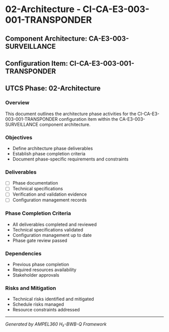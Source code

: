 # 02-Architecture - CI-CA-E3-003-001-TRANSPONDER

## Component Architecture: CA-E3-003-SURVEILLANCE
## Configuration Item: CI-CA-E3-003-001-TRANSPONDER
## UTCS Phase: 02-Architecture

### Overview
This document outlines the architecture phase activities for the CI-CA-E3-003-001-TRANSPONDER configuration item within the CA-E3-003-SURVEILLANCE component architecture.

### Objectives
- Define architecture phase deliverables
- Establish phase completion criteria
- Document phase-specific requirements and constraints

### Deliverables
- [ ] Phase documentation
- [ ] Technical specifications
- [ ] Verification and validation evidence
- [ ] Configuration management records

### Phase Completion Criteria
- All deliverables completed and reviewed
- Technical specifications validated
- Configuration management up to date
- Phase gate review passed

### Dependencies
- Previous phase completion
- Required resources availability
- Stakeholder approvals

### Risks and Mitigation
- Technical risks identified and mitigated
- Schedule risks managed
- Resource constraints addressed

---
*Generated by AMPEL360 H₂-BWB-Q Framework*
